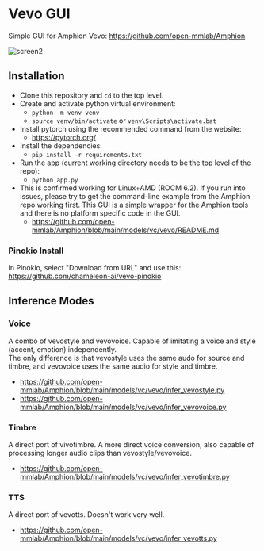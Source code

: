 # Vevo GUI
Simple GUI for Amphion Vevo: https://github.com/open-mmlab/Amphion

![screen2](https://github.com/user-attachments/assets/c5a3ee3d-dc79-4bbd-bf1f-cfc72ec21fba)

## Installation
- Clone this repository and `cd` to the top level.
- Create and activate python virtual environment:
  - `python -m venv venv`
  - `source venv/bin/activate` or `venv\Scripts\activate.bat`
- Install pytorch using the recommended command from the website:
  - https://pytorch.org/
- Install the dependencies:
  - `pip install -r requirements.txt`
- Run the app (current working directory needs to be the top level of the repo):
  - `python app.py`
- This is confirmed working for Linux+AMD (ROCM 6.2). If you run into issues, please try to get the command-line example from the Amphion repo working first. This GUI is a simple wrapper for the Amphion tools and there is no platform specific code in the GUI.
  - https://github.com/open-mmlab/Amphion/blob/main/models/vc/vevo/README.md

### Pinokio Install
In Pinokio, select "Download from URL" and use this:\
https://github.com/chameleon-ai/vevo-pinokio

## Inference Modes
### Voice
A combo of vevostyle and vevovoice. Capable of imitating a voice and style (accent, emotion) independently.\
The only difference is that vevostyle uses the same audo for source and timbre, and vevovoice uses the same audio for style and timbre.
- https://github.com/open-mmlab/Amphion/blob/main/models/vc/vevo/infer_vevostyle.py
- https://github.com/open-mmlab/Amphion/blob/main/models/vc/vevo/infer_vevovoice.py
### Timbre
A direct port of vivotimbre. A more direct voice conversion, also capable of processing longer audio clips than vevostyle/vevovoice.
- https://github.com/open-mmlab/Amphion/blob/main/models/vc/vevo/infer_vevotimbre.py
### TTS
A direct port of vevotts. Doesn't work very well.
- https://github.com/open-mmlab/Amphion/blob/main/models/vc/vevo/infer_vevotts.py
